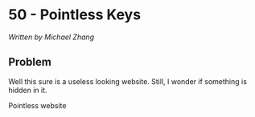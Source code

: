 # 50 - Pointless Keys

*Written by Michael Zhang*

## Problem

Well this sure is a useless looking website. Still, I wonder if something is hidden in it.

Pointless website